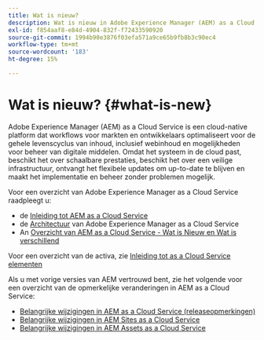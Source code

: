 ```yaml
---
title: Wat is nieuw?
description: Wat is nieuw in Adobe Experience Manager (AEM) as a Cloud Service.
exl-id: f854aaf8-e84d-4904-832f-f72433590920
source-git-commit: 1994b90e3876f03efa571a9ce65b9fb8b3c90ec4
workflow-type: tm+mt
source-wordcount: '183'
ht-degree: 15%

---
```


# Wat is nieuw? {#what-is-new}

<!-- For the pre-release of Adobe Experience Manager (AEM) as a Cloud Service everything is new. -->

Adobe Experience Manager (AEM) as a Cloud Service is een cloud-native platform dat workflows voor markten en ontwikkelaars optimaliseert voor de gehele levenscyclus van inhoud, inclusief webinhoud en mogelijkheden voor beheer van digitale middelen. Omdat het systeem in de cloud past, beschikt het over schaalbare prestaties, beschikt het over een veilige infrastructuur, ontvangt het flexibele updates om up-to-date te blijven en maakt het implementatie en beheer zonder problemen mogelijk.

Voor een overzicht van Adobe Experience Manager as a Cloud Service raadpleegt u:
* de [Inleiding tot AEM as a Cloud Service](/help/overview/introduction.md)
* de [Architectuur](/help/overview/architecture.md) van Adobe Experience Manager as a Cloud Service
* An [Overzicht van AEM as a Cloud Service - Wat is Nieuw en Wat is verschillend](/help/overview/what-is-new-and-different.md)

<!-- Link to introduction or what's new of Sites. -->

Voor een overzicht van de activa, zie [Inleiding tot as a Cloud Service elementen](/help/assets/overview.md)

Als u met vorige versies van AEM vertrouwd bent, zie het volgende voor een overzicht van de opmerkelijke veranderingen in AEM as a Cloud Service:

* [Belangrijke wijzigingen in AEM as a Cloud Service (releaseopmerkingen)](/help/release-notes/aem-cloud-changes.md)
* [Belangrijke wijzigingen in AEM Sites as a Cloud Service](/help/sites-cloud/sites-cloud-changes.md)
* [Belangrijke wijzigingen in AEM Assets as a Cloud Service](/help/assets/assets-cloud-changes.md)

